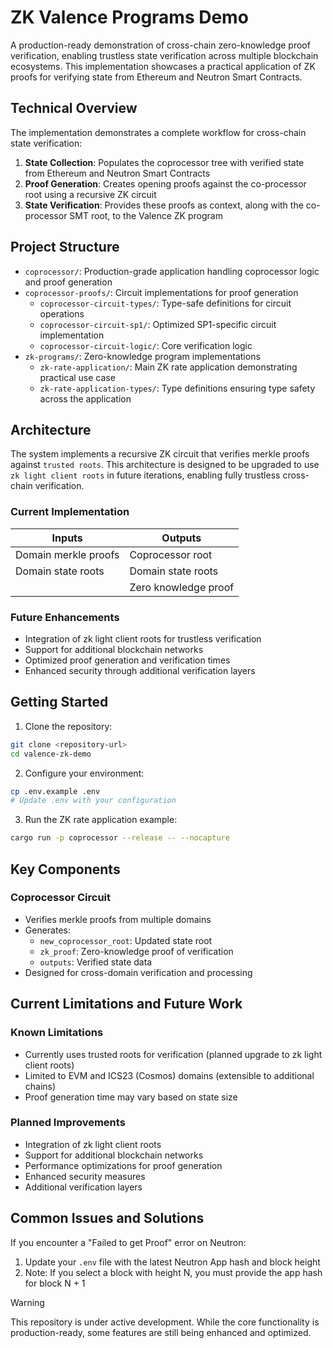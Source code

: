 # ZK Valence Programs Demo

A production-ready demonstration of cross-chain zero-knowledge proof verification, enabling trustless state verification across multiple blockchain ecosystems. This implementation showcases a practical application of ZK proofs for verifying state from Ethereum and Neutron Smart Contracts.

## Technical Overview

The implementation demonstrates a complete workflow for cross-chain state verification:

1. **State Collection**: Populates the coprocessor tree with verified state from Ethereum and Neutron Smart Contracts
2. **Proof Generation**: Creates opening proofs against the co-processor root using a recursive ZK circuit
3. **State Verification**: Provides these proofs as context, along with the co-processor SMT root, to the Valence ZK program

## Project Structure

- `coprocessor/`: Production-grade application handling coprocessor logic and proof generation
- `coprocessor-proofs/`: Circuit implementations for proof generation
  - `coprocessor-circuit-types/`: Type-safe definitions for circuit operations
  - `coprocessor-circuit-sp1/`: Optimized SP1-specific circuit implementation
  - `coprocessor-circuit-logic/`: Core verification logic
- `zk-programs/`: Zero-knowledge program implementations
  - `zk-rate-application/`: Main ZK rate application demonstrating practical use case
  - `zk-rate-application-types/`: Type definitions ensuring type safety across the application

## Architecture

The system implements a recursive ZK circuit that verifies merkle proofs against `trusted roots`. This architecture is designed to be upgraded to use `zk light client roots` in future iterations, enabling fully trustless cross-chain verification.

### Current Implementation

| Inputs | Outputs |
|--------|---------|
| Domain merkle proofs | Coprocessor root |
| Domain state roots | Domain state roots |
| | Zero knowledge proof |

### Future Enhancements

- Integration of zk light client roots for trustless verification
- Support for additional blockchain networks
- Optimized proof generation and verification times
- Enhanced security through additional verification layers

## Getting Started

1. Clone the repository:
```bash
git clone <repository-url>
cd valence-zk-demo
```

2. Configure your environment:
```bash
cp .env.example .env
# Update .env with your configuration
```

3. Run the ZK rate application example:
```bash
cargo run -p coprocessor --release -- --nocapture
```

## Key Components

### Coprocessor Circuit
- Verifies merkle proofs from multiple domains
- Generates:
  - `new_coprocessor_root`: Updated state root
  - `zk_proof`: Zero-knowledge proof of verification
  - `outputs`: Verified state data
- Designed for cross-domain verification and processing

## Current Limitations and Future Work

### Known Limitations
- Currently uses trusted roots for verification (planned upgrade to zk light client roots)
- Limited to EVM and ICS23 (Cosmos) domains (extensible to additional chains)
- Proof generation time may vary based on state size

### Planned Improvements
- Integration of zk light client roots
- Support for additional blockchain networks
- Performance optimizations for proof generation
- Enhanced security measures
- Additional verification layers

## Common Issues and Solutions

If you encounter a "Failed to get Proof" error on Neutron:
1. Update your `.env` file with the latest Neutron App hash and block height
2. Note: If you select a block with height N, you must provide the app hash for block N + 1

> [!WARNING]
> This repository is under active development. While the core functionality is production-ready, some features are still being enhanced and optimized.